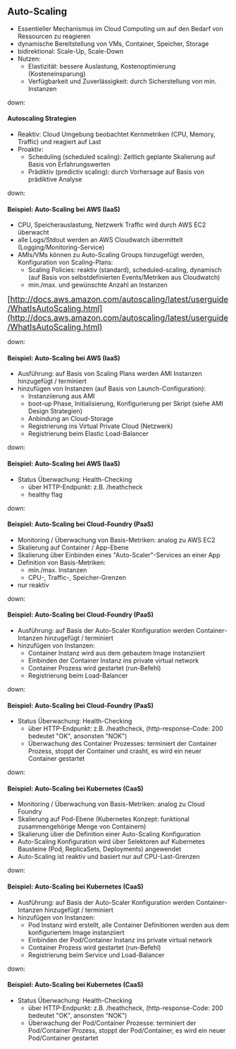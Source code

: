 ## Auto-Scaling

* Essentieller Mechanismus im Cloud Computing um auf den Bedarf von Ressourcen zu reagieren
* dynamische Bereitstellung von VMs, Container, Speicher, Storage
* bidirektional: Scale-Up, Scale-Down
* Nutzen:
  * Elastizität: bessere Auslastung, Kostenoptimierung (Kosteneinsparung) <!-- .element: class="fragment" data-fragment-index="0" -->
  * Verfügbarkeit und Zuverlässigkeit: durch Sicherstellung von min. Instanzen <!-- .element: class="fragment" data-fragment-index="1" -->

down:

#### Autoscaling Strategien

* Reaktiv: Cloud Umgebung beobachtet Kernmetriken (CPU, Memory, Traffic) und reagiert auf Last
* Proaktiv:
  * Scheduling (scheduled scaling): Zeitlich geplante Skalierung auf Basis von Erfahrungswerten
  * Prädiktiv (predictiv scaling): durch Vorhersage auf Basis von prädiktive Analyse

down:

#### Beispiel: Auto-Scaling bei AWS (IaaS)

* CPU, Speicherauslastung, Netzwerk Traffic wird durch AWS EC2 überwacht
* alle Logs/Stdout werden an AWS Cloudwatch übermittelt (Logging/Monitoring-Service)
* AMIs/VMs können zu Auto-Scaling Groups hinzugefügt werden, Konfiguration von Scaling-Plans:
  * Scaling Policies: reaktiv (standard), scheduled-scaling, dynamisch (auf Basis von selbstdefinierten Events/Metriken aus Cloudwatch)
  * min./max. und gewünschte Anzahl an Instanzen

<font size="4">[http://docs.aws.amazon.com/autoscaling/latest/userguide/WhatIsAutoScaling.html](http://docs.aws.amazon.com/autoscaling/latest/userguide/WhatIsAutoScaling.html)</font>

down:

#### Beispiel: Auto-Scaling bei AWS (IaaS)

* Ausführung: auf Basis von Scaling Plans werden AMI Instanzen hinzugefügt / terminiert
* hinzufügen von Instanzen (auf Basis von Launch-Configuration):
  * Instanziierung aus AMI
  * boot-up Phase, Initialisierung, Konfigurierung per Skript (siehe AMI Design Strategien)
  * Anbindung an Cloud-Storage
  * Registrierung ins Virtual Private Cloud (Netzwerk)
  * Registrierung beim Elastic Load-Balancer

down:

#### Beispiel: Auto-Scaling bei AWS (IaaS)

* Status Überwachung: Health-Checking
  * über HTTP-Endpunkt: z.B. /heathcheck
  * healthy flag

down:

#### Beispiel: Auto-Scaling bei Cloud-Foundry (PaaS)

* Monitoring / Überwachung von Basis-Metriken: analog zu AWS EC2
* Skalierung auf Container / App-Ebene
* Skalierung über Einbinden eines "Auto-Scaler"-Services an einer App
* Definition von Basis-Metriken:
  * min./max. Instanzen
  * CPU-, Traffic-, Speicher-Grenzen
* nur reaktiv

down:

#### Beispiel: Auto-Scaling bei Cloud-Foundry (PaaS)

* Ausführung: auf Basis der Auto-Scaler Konfiguration werden Container-Intanzen hinzugefügt / terminiert
* hinzufügen von Instanzen:
  * Container Instanz wird aus dem gebautem Image instanziiert
  * Einbinden der Container Instanz ins private virtual network
  * Container Prozess wird gestartet (run-Befehl)
  * Registrierung beim Load-Balancer

down:

#### Beispiel: Auto-Scaling bei Cloud-Foundry (PaaS)

* Status Überwachung: Health-Checking
  * über HTTP-Endpunkt: z.B. /heathcheck, (http-response-Code: 200 bedeutet "OK", ansonsten "NOK")
  * Überwachung des Container Prozesses: terminiert der Container Prozess, stoppt der Container und crasht, es wird ein neuer Container gestartet

down:

#### Beispiel: Auto-Scaling bei Kubernetes (CaaS)

* Monitoring / Überwachung von Basis-Metriken: analog zu Cloud Foundry
* Skalierung auf Pod-Ebene (Kubernetes Konzept: funktional zusammengehörige Menge von Containern)
* Skalierung über die Definition einer Auto-Scaling Konfiguration
* Auto-Scaling Konfiguration wird über Selektoren auf Kubernetes Bausteine (Pod, ReplicaSets, Deployments) angewendet
* Auto-Scaling ist reaktiv und basiert nur auf CPU-Last-Grenzen

down:

#### Beispiel: Auto-Scaling bei Kubernetes (CaaS)

* Ausführung: auf Basis der Auto-Scaler Konfiguration werden Container-Intanzen hinzugefügt / terminiert
* hinzufügen von Instanzen:
  * Pod Instanz wird erstellt, alle Container Definitionen werden aus dem konfiguriertem Image instanziiert
  * Einbinden der Pod/Container Instanz ins private virtual network
  * Container Prozess wird gestartet (run-Befehl)
  * Registrierung beim Service und Load-Balancer

down:

#### Beispiel: Auto-Scaling bei Kubernetes (CaaS)

* Status Überwachung: Health-Checking
  * über HTTP-Endpunkt: z.B. /heathcheck, (http-response-Code: 200 bedeutet "OK", ansonsten "NOK")
  * Überwachung der Pod/Container Prozesse: terminiert der Pod/Container Prozess, stoppt der Pod/Container, es wird ein neuer Pod/Container gestartet
